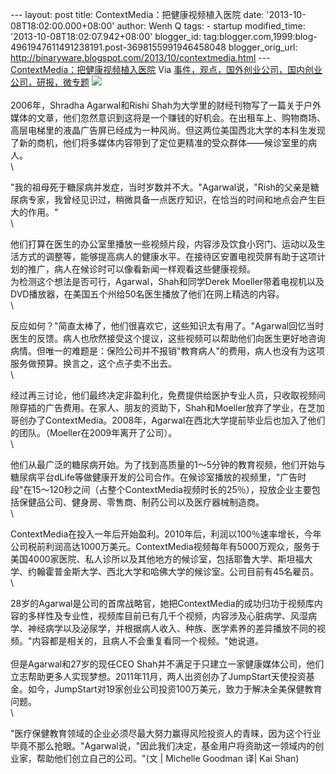 --- layout: post title: ContextMedia：把健康视频植入医院 date:
'2013-10-08T18:02:00.000+08:00' author: Wenh Q tags: - startup
modified\_time: '2013-10-08T18:02:07.942+08:00' blogger\_id:
tag:blogger.com,1999:blog-4961947611491238191.post-3698155991946458048
blogger\_orig\_url:
http://binaryware.blogspot.com/2013/10/contextmedia.html ---
[ContextMedia：把健康视频植入医院](http://www.kuailiyu.com/article/5313.html)
Via
[事件，观点，国外创业公司，国内创业公司，研报，微专题](http://www.kuailiyu.com/)
![](http://www.kuailiyu.com/uploadfile/2013/1005/20131005110017709.jpg)\
\
 2006年，Shradha Agarwal和Rishi
Shah为大学里的财经刊物写了一篇关于户外媒体的文章，他们忽然意识到这将是一个赚钱的好机会。在出租车上、购物商场、高层电梯里的液晶广告屏已经成为一种风尚。但这两位美国西北大学的本科生发现了新的商机，他们将多媒体内容带到了定位更精准的受众群体——候诊室里的病人。\
\

"我的祖母死于糖尿病并发症，当时岁数并不大。"Agarwal说，"Rish的父亲是糖尿病专家，我曾经见识过，稍微具备一点医疗知识，在恰当的时间和地点会产生巨大的作用。"\
\

他们打算在医生的办公室里播放一些视频片段，内容涉及饮食小窍门、运动以及生活方式的调整等，能够提高病人的健康水平。在接待区安置电视荧屏有助于这项计划的推广，病人在候诊时可以像看新闻一样观看这些健康视频。\
 为检测这个想法是否可行，Agarwal，Shah和同学Derek
Moeller带着电视机以及DVD播放器，在美国五个州给50名医生播放了他们在网上精选的内容。\
\

反应如何？"简直太棒了，他们很喜欢它，这些知识太有用了。"Agarwal回忆当时医生的反馈。病人也欣然接受这个提议，这些视频可以帮助他们向医生更好地咨询病情。但唯一的难题是：保险公司并不报销"教育病人"的费用，病人也没有为这项服务做预算。换言之，这个点子卖不出去。\
\

经过再三讨论，他们最终决定非盈利化，免费提供给医护专业人员，只收取视频间隙穿插的广告费用。在家人、朋友的资助下，Shah和Moeller放弃了学业，在芝加哥创办了ContextMedia。2008年，Agarwal在西北大学提前毕业后也加入了他们的团队。（Moeller在2009年离开了公司）。\
\

他们从最广泛的糖尿病开始。为了找到高质量的1〜5分钟的教育视频，他们开始与糖尿病平台dLife等做健康开发的公司合作。在候诊室播放的视频里，"广告时段"在15〜120秒之间（占整个ContextMedia视频时长的25％），投放企业主要包括保健品公司、健身房、零售商、制药公司以及医疗器械制造商。\
\

ContextMedia在投入一年后开始盈利。2010年后，利润以100％速率增长，今年公司税前利润高达1000万美元。ContextMedia视频每年有5000万观众，服务于美国4000家医院、私人诊所以及其他地方的候诊室，包括耶鲁大学、斯坦福大学、约翰霍普金斯大学、西北大学和哈佛大学的候诊室。公司目前有45名雇员。\
\

28岁的Agarwal是公司的首席战略官，她把ContextMedia的成功归功于视频库内容的多样性及专业性，视频库目前已有几千个视频，内容涉及心脏病学、风湿病学、神经病学以及泌尿学，并根据病人收入、种族、医学素养的差异播放不同的视频。"内容都是相关的，且病人不会重复看同一个视频。"她说道。\
\
 但是Agarwal和27岁的现任CEO
Shah并不满足于只建立一家健康媒体公司，他们立志帮助更多人实现梦想。2011年11月，两人出资创办了JumpStart天使投资基金。如今，JumpStart对19家创业公司投资100万美元，致力于解决全美保健教育问题。\
\

"医疗保健教育领域的企业必须尽最大努力赢得风险投资人的青睐，因为这个行业毕竟不那么抢眼。"Agarwal说，"因此我们决定，基金用户将资助这一领域内的创业家，帮助他们创立自己的公司。"(文
| Michelle Goodman 译| Kai Shan)
